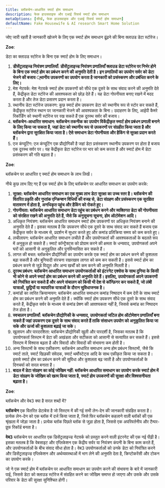 ```yaml
---
title: ब्लॉकचेन-आधारित स्मार्ट होम समाधान
description: फेक हाउसवाइफ और एआई रिसर्च स्मार्ट होम समाधान
metaOptions: [सीखें, फेक हाउसवाइफ और एआई रिसर्च स्मार्ट होम समाधान]
defaultName: Fake Housewife & AI research Smart Home Solution
---
```


<RoboAcademyText fWeight="600">
जोए जारी रहती है जानकारी खोजने के लिए एक स्मार्ट होम समाधान ढूंढ़ने की बिना क्लाउड डेटा स्टोरेज।
</RoboAcademyText>

<RoboAcademyDialog>

**Zoe**:

डेटा का क्लाउड स्टोरेज के बिना एक स्मार्ट होम के लिए समाधान।
</RoboAcademyDialog>

<RoboAcademyDialog>

<ChatGPT/>

1. **डीसेंट्रलाइज्ड नियंत्रण प्रणालियाँ: डीसेंट्रलाइज्ड नियंत्रण प्रणालियाँ क्लाउड डेटा स्टोरेज पर निर्भर होने के बिना एक स्मार्ट होम का प्रबंधन करने की अनुमति देती है। इन प्रणालियों का उपयोग सर्वर को डेटा भेजने की बजाय ्थानीय उपकरणों का उपयोग करता है जानकारी को प्रसंस्करण और प्रबंधित करने के लिए।**
2. मेश नेटवर्क: मेश नेटवर्क स्मार्ट होम उपकरणों को सीधे एक दूसरे के साथ संवाद करने की अनुमति देते हैं, केंद्रीकृत डेटा स्टोरेज की आवश्यकता को छोड़ देते हैं। यह डेटा गोपनीयता बनाए रखने में मदद करता है और तेज डेटा प्रसारण प्रदान करता है।
3. स्थानीय डेटा स्टोरेज उपकरण: कुछ स्मार्ट होम उपकरण डेटा को स्थानीय रूप से स्टोर कर सकते हैं, केंद्रीकृत स्टोरेज स्थान पर जानकारी भेजने की आवश्यकता के बिना। उदाहरण के लिए, आईपी कैमरे रिकॉर्डिंग को स्थानी स्टोरेज पर रख सकते हैं एक दूरस्थ सर्वर की बजाय।
4. **ब्लॉकचेन-आधारित समाधान: ब्लॉकचेन तकनीक का उपयोग विकेंद्रीकृत स्मार्ट होम प्रबंधन प्रणाली बनाने के लिए किया जा सकता है, जहां डेटा को स्थानीय रूप से उपकरणों पर संग्रहीत किया जाता है और ब्लॉकचेन द्वारा सुरक्षित किया जाता है। ऐसे समाधान डेटा गोपनीयता और हैकिंग से सुरक्षा प्रदान करते हैं।**
5. एज कंप्यूटिंग: एज कंप्यूटिंग एक प्रौद्योगिकी है जहां डेटा प्रसंस्करण स्थानीय उपकरण पर होता है बजाय एक दूरस्थ सर्वर पर। यह केंद्रीकृत डेटा स्टोरेज पर भार को कम करता है और स्मार्ट होम में डेटा प्रसंस्करण की गति बढ़ाता है।

</RoboAcademyDialog>

<RoboAcademyDialog>

**Zoe**:

ब्लॉकचेन पर आधारित ए स्मार्ट होम समाधान के लाभ लिखें।

</RoboAcademyDialog>

<RoboAcademyDialog>

<ChatGPT/>

नीचे कुछ लाभ दिए गए हैं एक स्मार्ट होम के लिए ब्लॉकचेन पर आधारित समाधान का उपयोग करके:

1. **सुरक्षा: ब्लॉकचेन आधारित समाधान का एक मुख्य लाभ डेटा सुरक्षा का उच्च स्तर है। ब्लॉकचेन की वितरित प्रकृति और गुप्तांक एन्क्रिप्शन विधियों की वजह से, डेटा संग्रहण और प्रसंस्करण एक सुरक्षित वातावरण में होता है, अनधिकृत पहुंच और हैकिंग को रोकते हुए।**
2. **गोपनीयता: ब्लॉकचेन आधारित समाधान डेटा पहुंच का प्रबंधन करने और व्यक्तिगत डेटा की गोपनीयता को संरक्षित रखने की अनुमति देते हैं, जैसे कि अनुसूचना सूचना, होम ऑटोमेशन आदि।**
3. अधिकृत नियंत्रण: ब्लॉकचेन आधारित समाधान स्मार्ट होम उपकरणों पर अधिकृत नियंत्रण बनाने की अनुमति देते हैं। इसका मतलब है कि उपकरण सीधे एक दूसरे के साथ संवाद कर सकते हैं बजाय एक केंद्रीकृत सर्वर के माध्यम से, प्रदर्शन में सुधार करते हुए और कमांड प्रतिक्रिया समय को कम करते हुए।
4. लचीलापन: ब्लॉकचेन आधारित समाधान लचीले हैं और उपयोगकर्ता की आवश्यकताओं के बदलते रूप में अनुकूल हो सकते हैं। स्मार्ट कॉन्ट्रैक्ट्स को प्रोग्राम करने की क्षमता के धन्यवाद, उपयोगकर्ता अपने घरों को आसानी से अनुकूलित और पुनर्विन्यासित कर सकते हैं।
5. लागत की बचत: ब्लॉकचेन प्रौद्योगिकी का उपयोग करके एक स्मार्ट होम का प्रबंधन करने की कुशलता बढ़ा सकती है और बुनियादी संरचना रखरखाव लागत को कम कर सकती है। इससे स्मार्ट होम का प्रबंधन करने से जुड़े विद्युत और अन्य खर्चों को कम करने की अनुमति मिलती है।
6. **दूरस्थ प्रबंधन: ब्लॉकचेन आधारित समाधान उपयोगकर्ताओं को इंटरनेट एक्सेस के साथ दुनिया के किसी भी कोने से अपने स्मार्ट होम का प्रबंधन करने की अनुमति देते हैं। इसलिए, उपयोगकर्ता अपने उपकरणों को नियंत्रित कर सकते हैं और अपने संचालन को किसी भी देश से कॉन्फ़िगर कर सकते हैं, जो लंबी यात्राओं, छुट्टियों या व्यापारिक यात्राओं के दौरान सुविधाजनक है।**
7. कमांडों का त्वरित क्रियान्वयन: ब्लॉकचेन आधारित समाधान कमांड निष्पादन में कम देरी के साथ स्मार्ट होम का प्रबंधन करने की अनुमति देते हैं। क्योंकि स्मार्ट होम उपकरण सीधे एक दूसरे के साथ संवाद करते हैं, केंद्रीकृत सर्वर के माध्यम से कमांड प्रेषण की आवश्यकता नहीं है, जिससे कमांड का निष्पादन तेज होता है।
8. **स्वचालन प्रणालियाँ: ब्लॉकचेन प्रौद्योगिकी के धन्यवाद, उपयोगकर्ता जटिल होम ऑटोमेशन प्रणालियाँ बना सकते हैं जहां उपकरण एक दूसरे के साथ संवाद करते हैं ताकि संसाधन उपयोग को अनुकूलित किया जा सके और ऊर्जा की कुशलता बढ़ाई जा सके।**
9. खुलापन और पारदरशिता: ब्लॉकचेन प्रौद्योगिकी खुली और पारदर्शी है, जिसका मतलब है कि उपयोगकर्ता सिस्टम में डेटा की अखंडता और सटीकता को आसानी से सत्यापित कर सकते हैं। इससे सिस्टम में विश्वास बढ़ता है और विवादों और विवादों की संभावना कम होती है।
10. अन्य सिस्टमों के साथ एकीकरण: ब्लॉकचेन आधारित समाधान अन्य होम प्रबंधन सिस्टमों, जैसे कि स्मार्ट ताले, स्मार्ट खिड़की संवेदक, स्मार्ट थर्मोस्टेट्स आदि के साथ एकीकृत किया जा सकता है। इससे स्मार्ट होम का प्रबंधन करने की सुविधा और कुशलता बढ़ जाती है और उपयोगकर्ताओं के दिनचर्या को सरल बनाता है।
11. **बादल में डेटा संग्रहण का कोई जोखिम नहीं: ब्लॉकचेन आधारित समाधान का उपयोग करके स्मार्ट होम में डेटा संग्रहण के जोखिम को खत्म किया जाता है, स्मार्ट होम उपकरणों की सुरक्षा और विश्वसनीयता बढ़ाता है।**

</RoboAcademyDialog>

<RoboAcademyDialog>

**Zoe**:

ब्लॉकचेन और वेब3 क्या है सरल शब्दों में?

</RoboAcademyDialog>

<RoboAcademyDialog>

<ChatGPT/>

**ब्लॉकचेन** एक वितरित डेटाबेस है जो सिस्टम में की गई सभी लेन-देन की जानकारी संग्रहित करता है। प्रत्येक लेन-देन को एक ब्लॉक में दर्ज किया जाता है, जिसे फिर ब्लॉकचेन कहलाने वाली ब्लॉकों की एक श्रृंखला में जोड़ा जाता है। प्रत्येक ब्लॉक पिछले ब्लॉक से जुड़ा होता है, जिससे एक अपरिवर्तनीय और टैम्पर-प्रूफ रिकॉर्ड बनता है।

**वेब3** ब्लॉकचेन पर आधारित एक डिसेंट्रलाइज्ड नेटवर्क को प्रस्तुत करने वाली इंटरनेट की एक नई पीढ़ी है। इसका मतलब है कि वेबसाइट और एप्लिकेशन एक केंद्रीय सर्वर या नियंत्रण कंपनी के बिना काम करते हैं, और उपयोगकर्ताओं के बीच संवाद सीधा होता है। वेब3 उपयोगकर्ताओं को उनके डेटा को नियंत्रित करने और डिसेंट्रलाइज्ड एप्लिकेशन और अर्थव्यवस्थाओं में भाग लेने की अनुमति देता है, क्रिप्टोकरेंसी और टोकन का उपयोग करके।

</RoboAcademyDialog>

<RoboAcademyText>
जो ने एक स्मार्ट होम में ब्लॉकचेन पर आधारित समाधान का उपयोग करने की संभावना के बारे में जानकारी पाई, जिससे डेटा को क्लाउड स्टोरेज में संग्रहित करने का जोखिम समाप्त हो जाएगा और उसके और उसके परिवार के डेटा की सुरक्षा सुनिश्चित होगी।
</RoboAcademyText>